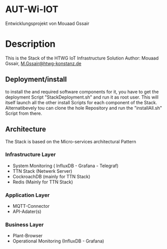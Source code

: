 # AUT-Wi-IOT
Entwicklungsprojekt von Mouaad Gssair

# Description 
This  is the Stack of the HTWG IoT Infrastructure Solution
Author: Mouaad Gssair, M.Gssair@htwg-konstanz.de

## Deployment/install
to install the and required software components for it, you have to get the deployment Script "StackDeployment.sh" and run it as root user.
This will itself launch all the  other install Scripts for each component of the Stack.
Alternatibevely tou can clone the hole Repository and run the "installAll.sh" Script from there.
## Architecture
The Stack is based on the Micro-services architectural Pattern
### Infrastructure Layer
 - System Monitoring ( InfluxDB - Grafana - Telegraf)
 - TTN Stack (Netwerk Server)
 - CockroachDB (mainly for TTN Stack)
 - Redis (Mainly for TTN Stack)
 
### Application Layer
 - MQTT-Connector
 - API-Adater(s)
 
### Business Layer
 - Plant-Browser
 - Operational Monitoring (InfluxDB - Grafana)